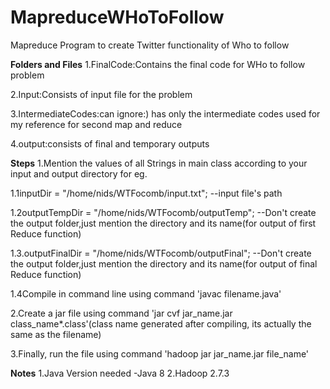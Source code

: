 # MapreduceWHoToFollow
Mapreduce Program to create Twitter functionality of Who to follow


**Folders and Files**
 1.FinalCode:Contains the final code for WHo to follow problem
 
 2.Input:Consists of input file for the problem
 
 3.IntermediateCodes:can ignore:) has only the intermediate codes used for my reference for second map and reduce
 
 4.output:consists of final and temporary outputs
 
 
**Steps**
1.Mention the values of all Strings in main class according to your input and output directory for eg.
 
   1.1inputDir = "/home/nids/WTFocomb/input.txt"; --input file's path
   
   1.2outputTempDir = "/home/nids/WTFocomb/outputTemp"; --Don't create the output folder,just mention the  directory and its name(for   output of first Reduce function)
   
   1.3.outputFinalDir = "/home/nids/WTFocomb/outputFinal"; --Don't create the output folder,just mention the directory and its name(for output of final Reduce function)
   
   1.4Compile in command line using command 'javac filename.java'
   
2.Create a jar file using command 'jar cvf jar_name.jar class_name*.class'(class name generated after compiling, its actually the same as the filename)

3.Finally, run the file using command 'hadoop jar jar_name.jar file_name'


**Notes**
1.Java Version needed -Java 8
2.Hadoop 2.7.3
